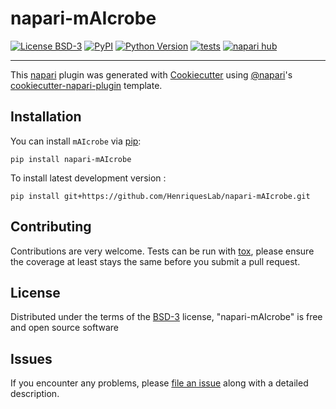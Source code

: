 # napari-mAIcrobe

[![License BSD-3](https://img.shields.io/pypi/l/napari-mAIcrobe.svg?color=green)](https://github.com/HenriquesLab/napari-mAIcrobe/raw/main/LICENSE)
[![PyPI](https://img.shields.io/pypi/v/napari-mAIcrobe.svg?color=green)](https://pypi.org/project/napari-mAIcrobe)
[![Python Version](https://img.shields.io/pypi/pyversions/napari-mAIcrobe.svg?color=green)](https://python.org)
[![tests](https://github.com/HenriquesLab/napari-mAIcrobe/actions/workflows/test_oncall.yml/badge.svg)](https://github.com/HenriquesLab/napari-mAIcrobe/actions/workflows/test_oncall.yml)
[![napari hub](https://img.shields.io/endpoint?url=https://api.napari-hub.org/shields/napari-mAIcrobe)](https://napari-hub.org/plugins/napari-mAIcrobe)

----------------------------------

This [napari] plugin was generated with [Cookiecutter] using [@napari]'s [cookiecutter-napari-plugin] template.

<!--
Don't miss the full getting started guide to set up your new package:
https://github.com/napari/cookiecutter-napari-plugin#getting-started

and review the napari docs for plugin developers:
https://napari.org/stable/plugins/index.html
-->

## Installation

You can install `mAIcrobe` via [pip]:

    pip install napari-mAIcrobe



To install latest development version :

    pip install git+https://github.com/HenriquesLab/napari-mAIcrobe.git


## Contributing

Contributions are very welcome. Tests can be run with [tox], please ensure
the coverage at least stays the same before you submit a pull request.

## License

Distributed under the terms of the [BSD-3] license,
"napari-mAIcrobe" is free and open source software

## Issues

If you encounter any problems, please [file an issue] along with a detailed description.

[napari]: https://github.com/napari/napari
[Cookiecutter]: https://github.com/audreyr/cookiecutter
[@napari]: https://github.com/napari
[MIT]: http://opensource.org/licenses/MIT
[BSD-3]: http://opensource.org/licenses/BSD-3-Clause
[GNU GPL v3.0]: http://www.gnu.org/licenses/gpl-3.0.txt
[GNU LGPL v3.0]: http://www.gnu.org/licenses/lgpl-3.0.txt
[Apache Software License 2.0]: http://www.apache.org/licenses/LICENSE-2.0
[Mozilla Public License 2.0]: https://www.mozilla.org/media/MPL/2.0/index.txt
[cookiecutter-napari-plugin]: https://github.com/napari/cookiecutter-napari-plugin

[file an issue]: https://github.com/HenriquesLab/napari-mAIcrobe/issues

[napari]: https://github.com/napari/napari
[tox]: https://tox.readthedocs.io/en/latest/
[pip]: https://pypi.org/project/pip/
[PyPI]: https://pypi.org/
